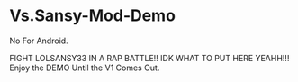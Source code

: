 # Vs.Sansy-Mod-Demo
No For Android.

FIGHT LOLSANSY33 IN A RAP BATTLE!! IDK WHAT TO PUT HERE YEAHH!!!
Enjoy the DEMO Until the V1 Comes Out.
